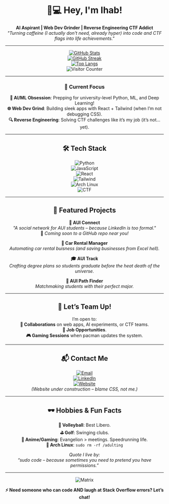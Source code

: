 <div align="center">

# 👨💻 Hey, I'm Ihab!  
**AI Aspirant | Web Dev Grinder | Reverse Engineering CTF Addict**  
*"Turning caffeine (I actually don't need, already hyper) into code and CTF flags into life achievements."*  

---

[![GitHub Stats](https://github-readme-stats.vercel.app/api?username=IhabProjects&show_icons=true&theme=radical&hide_border=true)](https://github.com/IhabProjects)  
[![GitHub Streak](https://streak-stats.demolab.com?user=IhabProjects&theme=radical&hide_border=true)](https://git.io/streak-stats)  
[![Top Langs](https://github-readme-stats.vercel.app/api/top-langs/?username=IhabProjects&layout=compact&theme=radical&hide_border=true)](https://github.com/IhabProjects)  
![Visitor Counter](https://komarev.com/ghpvc/?username=IhabProjects&color=blueviolet&label=People+Who+Regret+Not+Hiring+Me)  

---

### 🎯 **Current Focus**  
 **🤖 AI/ML Obsession**: Prepping for university-level Python, ML, and Deep Learning!  
 **🌐 Web Dev Grind**: Building sleek apps with React + Tailwind (when I’m not debugging CSS).  
 **🔍 Reverse Engineering**: Solving CTF challenges like it’s my job (it’s not… yet).  

---

## 🛠️ **Tech Stack**  
![Python](https://img.shields.io/badge/-Python-3776AB?logo=python&logoColor=white&style=for-the-badge)  
![JavaScript](https://img.shields.io/badge/-JavaScript-F7DF1E?logo=javascript&logoColor=black&style=for-the-badge)  
![React](https://img.shields.io/badge/-React-61DAFB?logo=react&logoColor=black&style=for-the-badge)  
![Tailwind](https://img.shields.io/badge/-Tailwind-06B6D4?logo=tailwind-css&style=for-the-badge)  
![Arch Linux](https://img.shields.io/badge/-Arch%20Linux-1793D1?logo=arch-linux&logoColor=white&style=for-the-badge)  
![CTF](https://img.shields.io/badge/-Reverse%20Engineering-FF6C37?logo=gnu-bash&logoColor=white&style=for-the-badge)  

---

## 🚀 **Featured Projects**  
**📱 AUI Connect**  
*"A social network for AUI students – because LinkedIn is too formal."*  
🔗 *Coming soon to a GitHub repo near you!*  

**🚗 Car Rental Manager**  
*Automating car rental buisness (and saving businesses from Excel hell).*  

**🎓 AUI Track**  
*Crafting degree plans so students graduate before the heat death of the universe.*  

**🧠 AUI Path Finder**  
*Matchmaking students with their perfect major.*  

---

## 🤝 **Let’s Team Up!**  
I’m open to:  
 **🤝 Collaborations** on web apps, AI experiments, or CTF teams.  
 **💼 Job Opportunities**.  
 **🎮 Gaming Sessions** when pacman updates the system.  

---

## 📬 **Contact Me**  
[![Email](https://img.shields.io/badge/-elbani.ihab@gmail.com-D14836?logo=gmail&logoColor=white)](mailto:elbani.ihab@gmail.com)  
[![LinkedIn](https://img.shields.io/badge/-LinkedIn-0A66C2?logo=linkedin)](https://www.linkedin.com/in/ihab-elbani/)  
[![Website](https://img.shields.io/badge/-Portfolio-FF7139?logo=firefox&logoColor=white)](https://ihabelbani.xyz)  
*(Website under construction – blame CSS, not me.)*  

---

## 🕶️ **Hobbies & Fun Facts**  
 **🏐 Volleyball**: Best Libero.  
 **⛳ Golf**: Swinging clubs.  
 **🎌 Anime/Gaming**: Evangelion > meetings. Speedrunning life.  
 **🐧 Arch Linux**: `sudo rm -rf /adulting`  

*Quote I live by:  
“sudo code – because sometimes you need to pretend you have permissions.”*  

---

![Matrix](https://media.giphy.com/media/VTtANKl0beDFQRLDTh/giphy.gif)  

**⚡ Need someone who can code AND laugh at Stack Overflow errors? Let’s chat!**  

</div>
